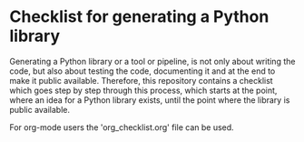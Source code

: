 # Checklist for generating a Python library

Generating a Python library or a tool or pipeline, is not only about writing the code, but also about testing the code, documenting it and at the end to make it public available. Therefore, this repository contains a checklist which goes step by step through this process, which starts at the point, where an idea for a Python library exists, until the point where the library is public available.

For org-mode users the 'org_checklist.org' file can be used.

